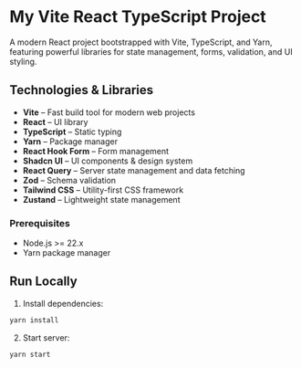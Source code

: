 # My Vite React TypeScript Project

A modern React project bootstrapped with Vite, TypeScript, and Yarn, featuring powerful libraries for state management, forms, validation, and UI styling.

## Technologies & Libraries

- **Vite** – Fast build tool for modern web projects
- **React** – UI library
- **TypeScript** – Static typing
- **Yarn** – Package manager
- **React Hook Form** – Form management
- **Shadcn UI** – UI components & design system
- **React Query** – Server state management and data fetching
- **Zod** – Schema validation
- **Tailwind CSS** – Utility-first CSS framework
- **Zustand** – Lightweight state management

### Prerequisites

- Node.js >= 22.x
- Yarn package manager

## Run Locally

1. Install dependencies:
```bash
yarn install
```

2. Start server:
```bash
yarn start
```
